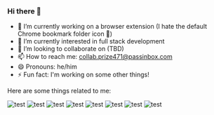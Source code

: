 ### Hi there 👋

- 🔭 I’m currently working on a browser extension (I hate the default Chrome bookmark folder icon 👀)
- 🌱 I’m currently interested in full stack development
- 👯 I’m looking to collaborate on (TBD)
- 📫 How to reach me: collab.prize471@passinbox.com
- 😄 Pronouns: he/him
- ⚡ Fun fact: I'm working on some other things!

Here are some things related to me:

![test](https://img.shields.io/badge/computer%20science-b6d7a8)
![test](https://img.shields.io/badge/information%20systems-6fa8dc)
![test](https://img.shields.io/badge/support%20engineer-e06666)
![test](https://img.shields.io/badge/html-60b1fa)
![test](https://img.shields.io/badge/css-cfe2f3)
![test](https://img.shields.io/badge/javascript-ffd966)
![test](https://img.shields.io/badge/python-9fc5e8)
![test](https://img.shields.io/badge/computer%20building-8e7cc3)
